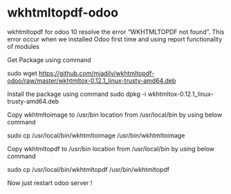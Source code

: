 # wkhtmltopdf-odoo
 wkhtmltopdf for odoo 10
resolve the error “WKHTMLTOPDF not found”. This error occur when we installed Odoo first time and using report functionality of modules

Get Package using command

sudo wget https://github.com/mjadily/wkhtmltopdf-odoo/raw/master/wkhtmltox-0.12.1_linux-trusty-amd64.deb

Install the package using command
sudo dpkg -i wkhtmltox-0.12.1_linux-trusty-amd64.deb



Copy wkhtmltoimage to /usr/bin location from /usr/local/bin by using below command

sudo cp /usr/local/bin/wkhtmltoimage /usr/bin/wkhtmltoimage



Copy wkhtmltopdf to /usr/bin location from /usr/local/bin by using below command

sudo cp /usr/local/bin/wkhtmltopdf /usr/bin/wkhtmltopdf


Now just restart odoo server !
